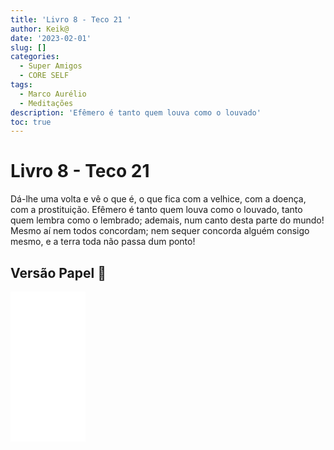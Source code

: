 ```yaml
---
title: 'Livro 8 - Teco 21 '
author: Keik@
date: '2023-02-01'
slug: []
categories:
  - Super Amigos
  - CORE SELF
tags:
  - Marco Aurélio
  - Meditações
description: 'Efêmero é tanto quem louva como o louvado'
toc: true
---
```


# Livro 8 - Teco 21

Dá-lhe uma volta e vê o que é, o que fica com a velhice, com a doença, com a prostituição. Efêmero é tanto quem louva como o louvado, tanto quem lembra como o lembrado; ademais, num canto desta parte do mundo! Mesmo aí nem todos concordam; nem sequer concorda alguém consigo mesmo, e a terra toda não passa dum ponto!

## Versão Papel :book:
<iframe style="width:120px;height:240px;" marginwidth="0" marginheight="0" scrolling="no" frameborder="0" src="//ws-na.amazon-adsystem.com/widgets/q?ServiceVersion=20070822&OneJS=1&Operation=GetAdHtml&MarketPlace=BR&source=ss&ref=as_ss_li_til&ad_type=product_link&tracking_id=mundodekeika-20&language=pt_BR&marketplace=amazon&region=BR&placement=B092FVY4BB&asins=B092FVY4BB&linkId=37c5ec14221f61f811029aa88b520891&show_border=true&link_opens_in_new_window=true"></iframe>